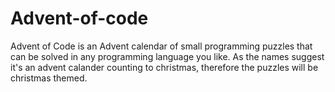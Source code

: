 # Advent-of-code
Advent of Code is an Advent calendar of small programming puzzles that can be solved in any programming language you like. As the names suggest it's an advent calander counting to christmas, therefore the puzzles will be christmas themed.
